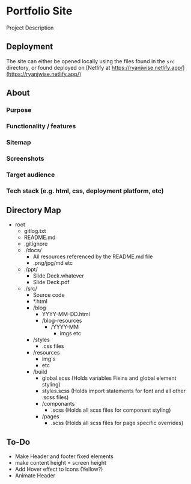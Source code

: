 # Portfolio Site

Project Description

## Deployment

The site can either be opened locally using the files found in the `src` directory, or found deployed on [Netlify at https://ryanjwise.netlify.app/](https://ryanjwise.netlify.app/)

## About

### Purpose

### Functionality / features

### Sitemap

### Screenshots

### Target audience

### Tech stack (e.g. html, css, deployment platform, etc)

## Directory Map

- root
  - gitlog.txt
  - README.md
  - .gitignore
  - ./docs/
    - All resources referenced by the README.md file
	- .png/jpg/md etc
  - ./ppt/
    - Slide Deck.whatever
    - Slide Deck.pdf
  - ./src/
    - Source code
    - *.html
    - /blog
      - YYYY-MM-DD.html
      - /blog-resources
        - /YYYY-MM
          - imgs etc
    - /styles
      - .css files
    - /resources
      - img's
      - etc
    - /build
      - global.scss (Holds variables Fixins and global element styling)
      - styles.scss (Holds import statements for font and all other .scss files)
      - /componants
        - .scss (Holds all scss files for componant styling)
      - /pages
        - .scss (Holds all scss files for page specific overrides)
## To-Do

- Make Header and footer fixed elements
- make content height = screen height
- Add Hover effect to Icons (Yellow?)
- Animate Header